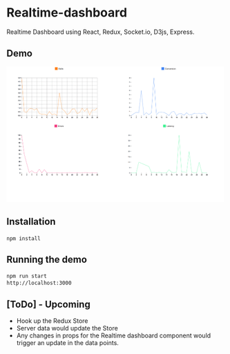 # Realtime-dashboard
Realtime Dashboard using React, Redux, Socket.io, D3js, Express.

## Demo
![ScreenShot](https://github.com/amitmotgi/realtime-dashboard/blob/master/real-time-dashboard.gif)

## Installation
```
npm install
```

## Running the demo
```
npm run start
http://localhost:3000
```

## [ToDo] - Upcoming
  * Hook up the Redux Store
  * Server data would update the Store
  * Any changes in props for the Realtime dashboard component would trigger an update in the data points.


